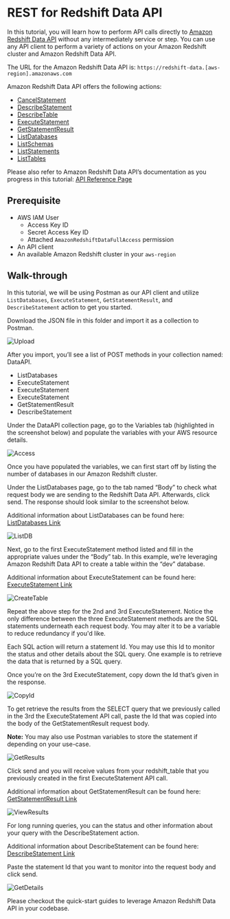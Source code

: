 # REST for Redshift Data API


In this tutorial, you will learn how to perform API calls directly to [Amazon Redshift Data API](https://docs.aws.amazon.com/redshift/latest/mgmt/data-api.html) without any intermediately service or step. You can use any API client to perform a variety of actions on your Amazon Redshift cluster and Amazon Redshift Data API. 

The URL for the Amazon Redshift Data API is: `https://redshift-data.[aws-region].amazonaws.com`

Amazon Redshift Data API offers the following actions:

* [CancelStatement](https://docs.aws.amazon.com/redshift-data/latest/APIReference/API_CancelStatement.html)
* [DescribeStatement](https://docs.aws.amazon.com/redshift-data/latest/APIReference/API_DescribeStatement.html)
* [DescribeTable](https://docs.aws.amazon.com/redshift-data/latest/APIReference/API_DescribeTable.html)
* [ExecuteStatement](https://docs.aws.amazon.com/redshift-data/latest/APIReference/API_ExecuteStatement.html)
* [GetStatementResult](https://docs.aws.amazon.com/redshift-data/latest/APIReference/API_GetStatementResult.html)
* [ListDatabases](https://docs.aws.amazon.com/redshift-data/latest/APIReference/API_ListDatabases.html)
* [ListSchemas](https://docs.aws.amazon.com/redshift-data/latest/APIReference/API_ListSchemas.html)
* [ListStatements](https://docs.aws.amazon.com/redshift-data/latest/APIReference/API_ListStatements.html)
* [ListTables](https://docs.aws.amazon.com/redshift-data/latest/APIReference/API_ListTables.html)

Please also refer to Amazon Redshift Data API’s documentation as you progress in this tutorial: [API Reference Page](https://docs.aws.amazon.com/redshift-data/latest/APIReference/API_Operations.html)



## Prerequisite

* AWS IAM User 
    * Access Key ID
    * Secret Access Key ID
    * Attached `AmazonRedshiftDataFullAccess` permission 
* An API client 
* An available Amazon Redshift cluster in your `aws-region`

## Walk-through 

In this tutorial, we will be using Postman as our API client and utilize `ListDatabases`, `ExecuteStatement`, `GetStatementResult`, and `DescribeStatement` action to get you started. 

Download the JSON file in this folder and import it as a collection to Postman. 

![Upload](./img/upload.png)

After you import, you’ll see a list of POST methods in your collection named: DataAPI. 

* ListDatabases
* ExecuteStatement
* ExecuteStatement
* ExecuteStatement
* GetStatementResult
* DescribeStatement

Under the DataAPI collection page, go to the Variables tab (highlighted in the screenshot below) and populate the variables with your AWS resource details. 


![Access](./img/variables-definition.png)

Once you have populated the variables, we can first start off by listing the number of databases in our Amazon Redshift cluster. 

Under the ListDatabases page, go to the tab named “Body” to check what request body we are sending to the Redshift Data API. Afterwards, click send. The response should look similar to the screenshot below. 

Additional information about ListDatabases can be found here: [ListDatabases Link](https://docs.aws.amazon.com/redshift-data/latest/APIReference/API_ListDatabases.html)

![ListDB](./img/list-db.png)

Next, go to the first ExecuteStatement method listed and fill in the appropriate values under the “Body” tab. In this example, we’re leveraging Amazon Redshift Data API to create a table within the “dev” database. 

Additional information about ExecuteStatement can be found here: [ExecuteStatement Link](https://docs.aws.amazon.com/redshift-data/latest/APIReference/API_ExecuteStatement.html)

![CreateTable](./img/create-table.png)

Repeat the above step for the 2nd and 3rd ExecuteStatement. Notice the only difference between the three ExecuteStatement methods are the SQL statements underneath each request body. You may alter it to be a variable to reduce redundancy if you'd like. 

Each SQL action will return a statement Id. You may use this Id to monitor the status and other details about the SQL query. One example is to retrieve the data that is returned by a SQL query.

Once you’re on the 3rd ExecuteStatement, copy down the Id that’s given in the response. 

![CopyId](./img/copy-id.png)

To get retrieve the results from the SELECT query that we previously called in the 3rd the ExecuteStatement API call, paste the Id that was copied into the body of the GetStatementResult request body. 

**Note:** You may also use Postman variables to store the statement if depending on your use-case. 

![GetResults](./img/get-results.png)

Click send and you will receive values from your redshift_table that you previously created in the first ExecuteStatement API call.

Additional information about GetStatementResult can be found here: [GetStatementResult Link](https://docs.aws.amazon.com/redshift-data/latest/APIReference/API_GetStatementResult.html)

![ViewResults](./img/view-results.png)

For long running queries, you can the status and other information about your query with the DescribeStatement action. 

Additional information about DescribeStatement can be found here: [DescribeStatement Link](https://docs.aws.amazon.com/redshift-data/latest/APIReference/API_DescribeStatement.html)

Paste the statement Id that you want to monitor into the request body and click send. 

![GetDetails](./img/get-details.png)

 Please checkout the quick-start guides to leverage Amazon Redshift Data API in your codebase. 
